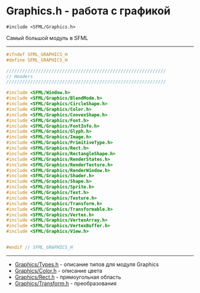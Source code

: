 # Graphics.h - работа с графикой

```#include <SFML/Graphics.h>```


Самый большой модуль в SFML

<hr/>


```c
#ifndef SFML_GRAPHICS_H
#define SFML_GRAPHICS_H

////////////////////////////////////////////////////////////
// Headers
////////////////////////////////////////////////////////////

#include <SFML/Window.h>
#include <SFML/Graphics/BlendMode.h>
#include <SFML/Graphics/CircleShape.h>
#include <SFML/Graphics/Color.h>
#include <SFML/Graphics/ConvexShape.h>
#include <SFML/Graphics/Font.h>
#include <SFML/Graphics/FontInfo.h>
#include <SFML/Graphics/Glyph.h>
#include <SFML/Graphics/Image.h>
#include <SFML/Graphics/PrimitiveType.h>
#include <SFML/Graphics/Rect.h>
#include <SFML/Graphics/RectangleShape.h>
#include <SFML/Graphics/RenderStates.h>
#include <SFML/Graphics/RenderTexture.h>
#include <SFML/Graphics/RenderWindow.h>
#include <SFML/Graphics/Shader.h>
#include <SFML/Graphics/Shape.h>
#include <SFML/Graphics/Sprite.h>
#include <SFML/Graphics/Text.h>
#include <SFML/Graphics/Texture.h>
#include <SFML/Graphics/Transform.h>
#include <SFML/Graphics/Transformable.h>
#include <SFML/Graphics/Vertex.h>
#include <SFML/Graphics/VertexArray.h>
#include <SFML/Graphics/VertexBuffer.h>
#include <SFML/Graphics/View.h>


#endif // SFML_GRAPHICS_H
```
<hr/>



- [Graphics/Types.h](Graphics/Types.h.md)  - описание типов для модуля Graphics
- [Graphics/Color.h](Graphics/Color.h.md) - описание цвета
- [Graphics/Rect.h](Graphics/Rect.h.md) - прямоугольная область
- [Graphics/Transform.h](Graphics/Transform.h.md) - преобразования


